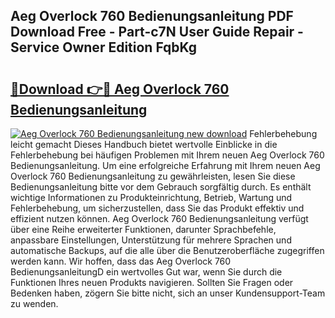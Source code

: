## Aeg Overlock 760 Bedienungsanleitung PDF Download Free - Part-c7N User Guide Repair - Service Owner Edition FqbKg

# <h2><a href="http://df61q07.blite.top/?on=Aeg+Overlock+760+Bedienungsanleitung">🔗Download 👉🔴 Aeg Overlock 760 Bedienungsanleitung</a></h2>

[![Aeg Overlock 760 Bedienungsanleitung new download](https://i.imgur.com/lujVjoI.png)](http://df61q07.blite.top/?on=Aeg+Overlock+760+Bedienungsanleitung)
Fehlerbehebung leicht gemacht Dieses Handbuch bietet wertvolle Einblicke in die Fehlerbehebung bei häufigen Problemen mit Ihrem neuen Aeg Overlock 760 Bedienungsanleitung. Um eine erfolgreiche Erfahrung mit Ihrem neuen Aeg Overlock 760 Bedienungsanleitung zu gewährleisten, lesen Sie diese Bedienungsanleitung bitte vor dem Gebrauch sorgfältig durch. Es enthält wichtige Informationen zu Produkteinrichtung, Betrieb, Wartung und Fehlerbehebung, um sicherzustellen, dass Sie das Produkt effektiv und effizient nutzen können. Aeg Overlock 760 Bedienungsanleitung verfügt über eine Reihe erweiterter Funktionen, darunter Sprachbefehle, anpassbare Einstellungen, Unterstützung für mehrere Sprachen und automatische Backups, auf die alle über die Benutzeroberfläche zugegriffen werden kann. Wir hoffen, dass das Aeg Overlock 760 BedienungsanleitungD ein wertvolles Gut war, wenn Sie durch die Funktionen Ihres neuen Produkts navigieren. Sollten Sie Fragen oder Bedenken haben, zögern Sie bitte nicht, sich an unser Kundensupport-Team zu wenden.
